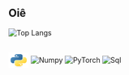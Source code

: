 ## Oiê

![Top Langs](https://github-readme-stats.vercel.app/api/top-langs/?username=willgarib&layout=compact)
<div style="display: inline_block"><br>
  <img align="center" alt="Python" height="30" width="40" src="https://raw.githubusercontent.com/devicons/devicon/master/icons/python/python-original.svg">
  <img align="center" alt="Numpy" height="30" width="40" src="https://cdn.jsdelivr.net/gh/devicons/devicon/icons/numpy/numpy-original.svg" />
  <img align="center" alt="PyTorch" height="30" width="40"  src="https://cdn.jsdelivr.net/gh/devicons/devicon/icons/pytorch/pytorch-original.svg" />
  <img align="center" alt="Sql" height="36" width="48" src="https://cdn.jsdelivr.net/gh/devicons/devicon/icons/postgresql/postgresql-plain-wordmark.svg" />        
</div>

##
